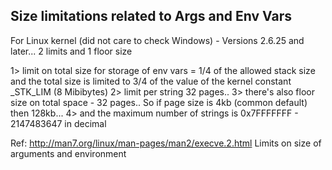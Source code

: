 ## Size limitations related to Args and Env Vars


For Linux kernel (did not care to check Windows) - Versions 2.6.25 and later... 2 limits and 1 floor size

1> limit on total size for storage of env vars =  1/4 of the allowed stack size and the total size is limited to 3/4 of the value of the kernel constant _STK_LIM (8 Mibibytes)
2> limit per string 32 pages..
3> there's also floor size on total space - 32 pages..
So if page size is 4kb (common default) then 128kb...
4> and the maximum number of strings is 0x7FFFFFFF - 2147483647 in decimal

Ref: http://man7.org/linux/man-pages/man2/execve.2.html
Limits on size of arguments and environment
